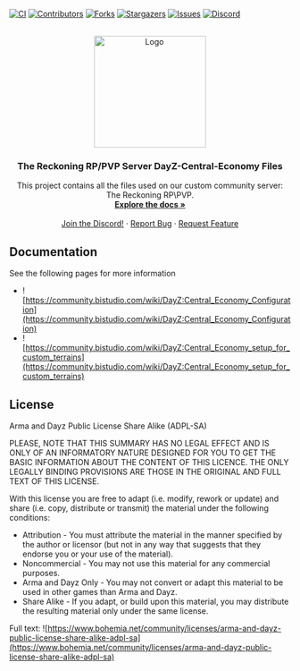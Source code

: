<div id="top"></div>

<!-- PROJECT SHIELDS -->
<!--
*** I'm using markdown "reference style" links for readability.
*** Reference links are enclosed in brackets [ ] instead of parentheses ( ).
*** See the bottom of this document for the declaration of the reference variables
*** for contributors-url, forks-url, etc. This is an optional, concise syntax you may use.
*** https://www.markdownguide.org/basic-syntax/#reference-style-links
-->
[![CI](https://github.com/slakkur/Reckoning/actions/workflows/blank.yml/badge.svg)](https://github.com/slakkur/Reckoning/actions/workflows/blank.yml)
[![Contributors][contributors-shield]][contributors-url]
[![Forks][forks-shield]][forks-url]
[![Stargazers][stars-shield]][stars-url]
[![Issues][issues-shield]][issues-url]
[![Discord][discord-shield]][discord-inv-url]


<!-- PROJECT LOGO -->
<br />
<div align="center">
  <a href="https://github.com/slakkur/Reckoning">
    <img src="https://media.discordapp.net/attachments/893365611793641542/912964860512456744/Untitled-4.png" alt="Logo" width="200" height="200">
  </a>

<h3 align="center">The Reckoning RP/PVP Server DayZ-Central-Economy Files</h3>

  <p align="center">
    This project contains all the files used on our custom community server: The Reckoning RP\PVP.
    <br />
    <a href="https://github.com/slakkur/Reckoning"><strong>Explore the docs »</strong></a>
    <br />
    <br />
    <a href="https://discord.gg/cC4YTSSgjC">Join the Discord!</a>
    ·
    <a href="https://github.com/slakkur/Reckoning/issues">Report Bug</a>
    ·
    <a href="https://github.com/slakkur/Reckoning/issues">Request Feature</a>
  </p>
</div>


## Documentation
See the following pages for more information
- ![https://community.bistudio.com/wiki/DayZ:Central_Economy_Configuration](https://community.bistudio.com/wiki/DayZ:Central_Economy_Configuration)
- ![https://community.bistudio.com/wiki/DayZ:Central_Economy_setup_for_custom_terrains](https://community.bistudio.com/wiki/DayZ:Central_Economy_setup_for_custom_terrains)
  
## License
Arma and Dayz Public License Share Alike (ADPL-SA)

PLEASE, NOTE THAT THIS SUMMARY HAS NO LEGAL EFFECT AND IS ONLY OF AN INFORMATORY NATURE DESIGNED FOR YOU TO GET THE BASIC INFORMATION ABOUT THE CONTENT OF THIS LICENCE. THE ONLY LEGALLY BINDING PROVISIONS ARE THOSE IN THE ORIGINAL AND FULL TEXT OF THIS LICENSE.

With this license you are free to adapt (i.e. modify, rework or update) and share (i.e. copy, distribute or transmit) the material under the following conditions:

- Attribution - You must attribute the material in the manner specified by the author or licensor (but not in any way that suggests that they endorse you or your use of the material).
- Noncommercial - You may not use this material for any commercial purposes.
- Arma and Dayz Only - You may not convert or adapt this material to be used in other games than Arma and Dayz.
- Share Alike - If you adapt, or build upon this material, you may distribute the resulting material only under the same license.

Full text: ![https://www.bohemia.net/community/licenses/arma-and-dayz-public-license-share-alike-adpl-sa](https://www.bohemia.net/community/licenses/arma-and-dayz-public-license-share-alike-adpl-sa)


<!-- MARKDOWN LINKS & IMAGES -->
<!-- https://www.markdownguide.org/basic-syntax/#reference-style-links -->
[contributors-shield]: https://img.shields.io/github/contributors/slakkur/Reckoning.svg
[contributors-url]: https://github.com/slakkur/Reckoning/graphs/contributors
[forks-shield]: https://img.shields.io/github/forks/slakkur/Reckoning.svg
[forks-url]: https://github.com/slakkur/Reckoning/network/members
[stars-shield]: https://img.shields.io/github/stars/slakkur/Reckoning.svg
[stars-url]: https://github.com/slakkur/Reckoning/stargazers
[issues-shield]: https://img.shields.io/github/issues/slakkur/Reckoning.svg
[issues-url]: https://github.com/slakkur/Reckoning/issues
[license-shield]: https://img.shields.io/github/license/slakkur/Reckoning.svg
[license-url]: https://www.bohemia.net/community/licenses/arma-and-dayz-public-license-share-alike-adpl-sa
[product-screenshot]: images/screenshot.png
[discord-shield]: https://img.shields.io/discord/893360672069550140
[discord-inv-url]: https://discord.gg/cC4YTSSgjC
